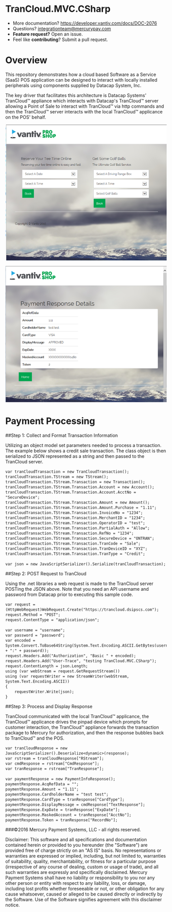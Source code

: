 # TranCloud.MVC.CSharp

* More documentation?  https://developer.vantiv.com/docs/DOC-2076
* Questions?  integrationteam@mercurypay.com
* **Feature request?** Open an issue.
* Feel like **contributing**?  Submit a pull request.

# Overview

This repository demonstrates how a cloud based Software as a Service (SaaS) POS application can be designed to interact with locally installed peripherals using components supplied by Datacap System, Inc.

The key driver that facilitates this architecture is Datacap Systems' TranCloud&trade; appliance which interacts with Datacap's TranCloud&trade; server allowing a Point of Sale to interact with TranCloud&trade; via http commands and then the TranCloud&trade; server interacts with the local TranCloud&trade; applicance on the POS' behalf.


![TranCloud.MVC.CSharp](https://github.com/mercurypay/TranCloud.MVC.CSharp/blob/master/screenshot1.PNG)


![HostedCheckout.MVC.CSharp](https://github.com/mercurypay/TranCloud.MVC.CSharp/blob/master/screenshot2.PNG)

# Payment Processing

##Step 1: Collect and Format Transaction Information

Utilizing an object model set parameters needed to process a transaction.  The example below shows a credit sale transaction.  The class object is then serialized to JSON represented as a string and then passed to the TranCloud server.


```
var tranCloudTransaction = new TranCloudTransaction();
tranCloudTransaction.TStream = new TStream();
tranCloudTransaction.TStream.Transaction = new Transaction();
tranCloudTransaction.TStream.Transaction.Account = new Account();
tranCloudTransaction.TStream.Transaction.Account.AcctNo = "SecureDevice";
tranCloudTransaction.TStream.Transaction.Amount = new Amount();
tranCloudTransaction.TStream.Transaction.Amount.Purchase = "1.11";
tranCloudTransaction.TStream.Transaction.InvoiceNo = "1234";
tranCloudTransaction.TStream.Transaction.MerchantID = "1234";
tranCloudTransaction.TStream.Transaction.OperatorID = "test";
tranCloudTransaction.TStream.Transaction.PartialAuth = "Allow";
tranCloudTransaction.TStream.Transaction.RefNo = "1234";
tranCloudTransaction.TStream.Transaction.SecureDevice = "ONTRAN";
tranCloudTransaction.TStream.Transaction.TranCode = "Sale";
tranCloudTransaction.TStream.Transaction.TranDeviceID = "XYZ";
tranCloudTransaction.TStream.Transaction.TranType = "Credit";

var json = new JavaScriptSerializer().Serialize(tranCloudTransaction);

```


##Step 2: POST Request to TranCloud

Using the .net libraries a web request is made to the TranCloud server POSTing the JSON above.  Note that you need an API username and password from Datacap prior to executing this sample code.


```
var request = (HttpWebRequest)WebRequest.Create("https://trancloud.dsipscs.com");
request.Method = "POST";
request.ContentType = "application/json";

var username = "username";
var password = "password";
var encoded = System.Convert.ToBase64String(System.Text.Encoding.ASCII.GetBytes(username + ":" + password));
request.Headers.Add("Authorization", "Basic " + encoded);
request.Headers.Add("User-Trace", "testing TranCloud.MVC.CSharp");
request.ContentLength = json.Length;
using (var webStream = request.GetRequestStream())
using (var requestWriter = new StreamWriter(webStream, System.Text.Encoding.ASCII))
{
    requestWriter.Write(json);
}
```


##Step 3: Process and Display Response

TranCloud communicated with the local TranCloud&trade; applicance, the TranCloud&trade; applicance drives the pinpad device which prompts for customer interaction, the TranCloud&trade; appliance forwards the transaction package to Mercury for authorization, and then the response bubbles back to TranCloud&trade; and the POS.


```
var tranCloudResponse = new JavaScriptSerializer().Deserialize<dynamic>(response);
var rstream = tranCloudResponse["RStream"];
var cmdResponse = rstream["CmdResponse"];
var tranResponse = rstream["TranResponse"];

var paymentResponse = new PaymentInfoResponse();
paymentResponse.AcqRefData = "";
paymentResponse.Amount = "1.11";
paymentResponse.CardholderName = "test test";
paymentResponse.CardType = tranResponse["CardType"];
paymentResponse.DisplayMessage = cmdResponse["TextResponse"];
paymentResponse.ExpDate = tranResponse["ExpDate"];
paymentResponse.MaskedAccount = tranResponse["AcctNo"];
paymentResponse.Token = tranResponse["RecordNo"];
```



###©2016 Mercury Payment Systems, LLC - all rights reserved.

Disclaimer:
This software and all specifications and documentation contained herein or provided to you hereunder (the "Software") are provided free of charge strictly on an "AS IS" basis. No representations or warranties are expressed or implied, including, but not limited to, warranties of suitability, quality, merchantability, or fitness for a particular purpose (irrespective of any course of dealing, custom or usage of trade), and all such warranties are expressly and specifically disclaimed. Mercury Payment Systems shall have no liability or responsibility to you nor any other person or entity with respect to any liability, loss, or damage, including lost profits whether foreseeable or not, or other obligation for any cause whatsoever, caused or alleged to be caused directly or indirectly by the Software. Use of the Software signifies agreement with this disclaimer notice.
